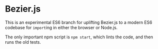 # Bezier.js

This is an experimental ES6 branch for uplifting Bezier.js to a modern ES6 codebase for `import`ing in either the browser or Node.js.

The only important npm script is `npm start`, which lints the code, and then runs the old tests.

